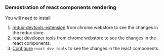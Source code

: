 ### Demostration of react components rendering

You will need to install

1. [redux-devtools-extension](https://chrome.google.com/webstore/detail/redux-devtools/lmhkpmbekcpmknklioeibfkpmmfibljd) from chrome webstore to see the changes in the redux store.
2. [react developer tools](https://chrome.google.com/webstore/detail/react-developer-tools/fmkadmapgofadopljbjfkapdkoienihi) from chrome webstore to see the changes in the react components.
3. [Configure](https://medium.com/dev-proto/highlight-react-components-updates-1b2832f2ce48) `react dev tools` to see the changes in the react components.

